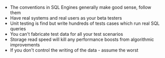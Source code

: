 
- The conventions in SQL Engines generally make good sense, follow them
- Have real systems and real users as your beta testers
- Unit testing is find but write hundreds of tests cases which run real SQL queries
- You can't fabricate test data for all your test scenarios
- Storage read speed will kill any performance boosts from algorithmic improvements
- If you don't control the writing of the data - assume the worst